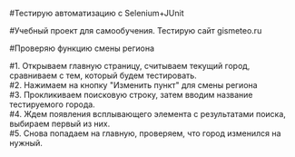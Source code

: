 #Тестирую автоматизацию с Selenium+JUnit

#Учебный проект для самообучения. Тестирую сайт gismeteo.ru

#Проверяю функцию смены региона

#1. Открываем главную страницу, считываем текущий город, сравниваем с тем, который будем тестировать.  
#2. Нажимаем на кнопку "Изменить пункт" для смены региона  
#3. Прокликиваем поисковую строку, затем вводим название тестируемого города.  
#4. Ждем появления всплывающего элемента с результатами поиска, выбираем первый из них.  
#5. Снова попадаем на главную, проверяем, что город изменился на нужный.  
